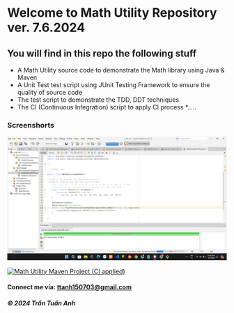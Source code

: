 # Welcome to Math Utility Repository ver. 7.6.2024

## You will find in this repo the following stuff

* A Math Utility source code to demonstrate the Math
library using Java & Maven
* A Unit Test test script using JUnit Testing Framework
to ensure the quality of source code
* The test script to demonstrate the TDD, DDT techniques
* The CI (Continuous Integration) script to apply CI process
*.....

### Screenshorts
![Source code and Unit Test](https://github.com/tana1908/math-ulti/blob/master/screenshots/Screenshot%202024-06-04%20114110.png)

[![Math Utility Maven Project (CI applied)](https://github.com/tana1908/math-ulti/actions/workflows/ci-script.yml/badge.svg)](https://github.com/tana1908/math-ulti/actions/workflows/ci-script.yml)

#### Connect me via: ttanh150703@gmail.com

##### &#169; 2024 Trần Tuấn Anh
